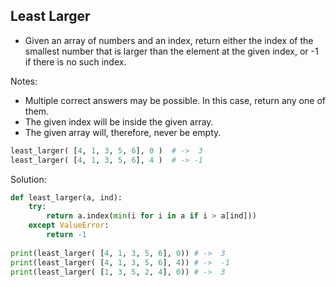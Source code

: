 ## Least Larger

- Given an array of numbers and an index, return either the index of the smallest number that is larger than the element at the given index, or -1 if there is no such index.

Notes:
- Multiple correct answers may be possible. In this case, return any one of them.
- The given index will be inside the given array.
- The given array will, therefore, never be empty.

```python
least_larger( [4, 1, 3, 5, 6], 0 )  # ->  3
least_larger( [4, 1, 3, 5, 6], 4 )  # -> -1
```

Solution:

```python
def least_larger(a, ind):  
    try:
        return a.index(min(i for i in a if i > a[ind]))  
    except ValueError:
        return -1
    
print(least_larger( [4, 1, 3, 5, 6], 0)) # ->  3
print(least_larger( [4, 1, 3, 5, 6], 4)) # ->  -1
print(least_larger( [1, 3, 5, 2, 4], 0)) # ->  3
```